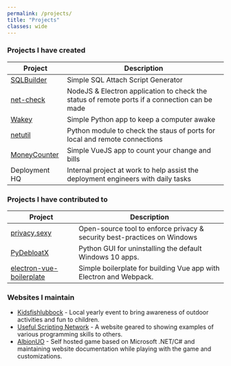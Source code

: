 ```yaml
---
permalink: /projects/
title: "Projects"
classes: wide
---
```


### Projects I have created

Project | Description
--------|------------
[SQLBuilder](https://github.com/cjerrington/SQLBuilder/blob/main/README.md) | Simple SQL Attach Script Generator
[net-check](https://claytonerrington.com/net-check/) | NodeJS & Electron application to check the status of remote ports if a connection can be made
[Wakey](https://github.com/cjerrington/wakey) | Simple Python app to keep a computer awake
[netutil](https://pypi.org/project/netutil/) | Python module to check the staus of ports for local and remote connections
[MoneyCounter](https://github.com/cjerrington/MoneyCounter) | Simple VueJS app to count your change and bills
Deployment HQ | Internal project at work to help assist the deployment engineers with daily tasks

### Projects I have contributed to

Project | Description
--------|------------
[privacy.sexy](https://privacy.sexy/) | Open-source tool to enforce privacy & security best-practices on Windows
[PyDebloatX](https://pydebloatx.com/) | Python GUI for uninstalling the default Windows 10 apps.
[electron-vue-boilerplate](https://github.com/oliverfindl/electron-vue-boilerplate) | Simple boilerplate for building Vue app with Electron and Webpack.

### Websites I maintain

- [Kidsfishlubbock](https://kidsfishlubbock.com/) - Local yearly event to bring awareness of outdoor activities and fun to children.
- [Useful Scripting Network](http://usefulscripting.network/) - A website geared to showing examples of various programming skills to others.
- [AlbionUO](https://albionuo.github.io/) - Self hosted game based on Microsoft .NET/C# and maintaining website documentation while playing with the game and customizations.
